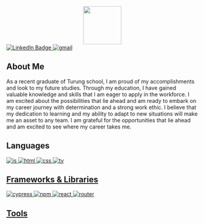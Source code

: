 <div id="header" align="center">
  <img src="https://media.giphy.com/media/du3J3cXyzhj75IOgvA/giphy.gif" width="100"/>
</div>


<div id="badges">
  <a href="https://www.linkedin.com/in/johnathon-ammon-turing-01a86919a/">
  <img src="https://img.shields.io/badge/LinkedIn-blue?style=for-the-badge&logo=linkedin&logoColor=white" alt="LinkedIn Badge"/>
  </a>
  <a href="mailto:ammonj78@gmail.com">
    <img src="https://img.shields.io/badge/Gmail-D14836?style=for-the-badge&logo=gmail&logoColor=white" alt="gmail"/>
  </a>
</div>




## About Me
  As a recent graduate of Turung school, I am proud of my accomplishments and look to my future studies. Through my education, I have gained valuable       knowledge and skills that I am eager to apply in the workforce. I am excited about the possibilities that lie ahead and am ready to embark on my         career journey with determination and a strong work ethic. I believe that my dedication to learning and my ability to adapt to new situations will       make me an asset to any team. I am grateful for the opportunities that lie ahead and am excited to see where my career takes me.


## Languages
<div id="len">
  <a href="mailto:ammonj78@gmail.com">
    <img src="https://img.shields.io/badge/JavaScript-323330?style=for-the-badge&logo=javascript&logoColor=F7DF1E" alt="js"
  </a>
  <a href="mailto:ammonj78@gmail.com">
    <img src="https://img.shields.io/badge/HTML5-E34F26?style=for-the-badge&logo=html5&logoColor=white" alt="html"
  </a>
  <a href="mailto:ammonj78@gmail.com">
 <img src="https://img.shields.io/badge/CSS3-1572B6?style=for-the-badge&logo=css3&logoColor=white" alt="css"
  </a>
  <a href="mailto:ammonj78@gmail.com">
     <img src="https://img.shields.io/badge/TypeScript-007ACC?style=for-the-badge&logo=typescript&logoColor=white" alt="ty"
  </a>
 
  
</div>




## Frameworks & Libraries
<div>
   <a href="mailto:ammonj78@gmail.com">
      <img src="https://img.shields.io/badge/Cypress-17202C?style=for-the-badge&logo=cypress&logoColor=white" alt="cypress"/>
  </a>
   <a href="mailto:ammonj78@gmail.com">
     <img src="https://img.shields.io/badge/npm-CB3837?style=for-the-badge&logo=npm&logoColor=white" alt="npm"
  </a>
   <a href="mailto:ammonj78@gmail.com">
      <img src="https://img.shields.io/badge/React-20232A?style=for-the-badge&logo=react&logoColor=61DAFB" alt="react"
  </a>
   <a href="mailto:ammonj78@gmail.com">
      <img src="https://img.shields.io/badge/React_Router-CA4245?style=for-the-badge&logo=react-router&logoColor=white" alt="router"
  </a>
<div/>



## Tools 



